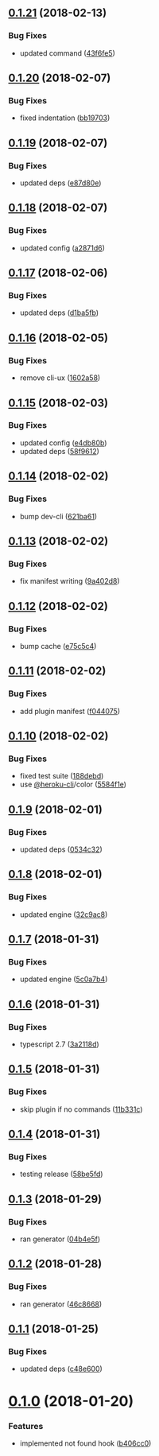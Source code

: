 <a name="0.1.21"></a>
## [0.1.21](https://github.com/oclif/plugin-not-found/compare/9ddeda3adef519c3e11f0bee6678c34f4108482d...v0.1.21) (2018-02-13)


### Bug Fixes

* updated command ([43f6fe5](https://github.com/oclif/plugin-not-found/commit/43f6fe5))

<a name="0.1.20"></a>
## [0.1.20](https://github.com/anycli/plugin-not-found/compare/e87d80e567b7fa9b4353a6521fc051dcbdd24ea8...v0.1.20) (2018-02-07)


### Bug Fixes

* fixed indentation ([bb19703](https://github.com/anycli/plugin-not-found/commit/bb19703))

<a name="0.1.19"></a>
## [0.1.19](https://github.com/anycli/plugin-not-found/compare/a2871d62aff4144984b4cd86964cafe65ce2dd54...v0.1.19) (2018-02-07)


### Bug Fixes

* updated deps ([e87d80e](https://github.com/anycli/plugin-not-found/commit/e87d80e))

<a name="0.1.18"></a>
## [0.1.18](https://github.com/anycli/plugin-not-found/compare/d1ba5fb8027872305a67cdac29df6161ec8453b9...v0.1.18) (2018-02-07)


### Bug Fixes

* updated config ([a2871d6](https://github.com/anycli/plugin-not-found/commit/a2871d6))

<a name="0.1.17"></a>
## [0.1.17](https://github.com/anycli/plugin-not-found/compare/1602a582d3609d99755e160934ac2ce77df15cb9...v0.1.17) (2018-02-06)


### Bug Fixes

* updated deps ([d1ba5fb](https://github.com/anycli/plugin-not-found/commit/d1ba5fb))

<a name="0.1.16"></a>
## [0.1.16](https://github.com/anycli/plugin-not-found/compare/58f961275e5e587050b5a3bda610b2883d3a4a7f...v0.1.16) (2018-02-05)


### Bug Fixes

* remove cli-ux ([1602a58](https://github.com/anycli/plugin-not-found/commit/1602a58))

<a name="0.1.15"></a>
## [0.1.15](https://github.com/anycli/plugin-not-found/compare/621ba617c5dea977b0962641010ec5e435bbafc6...v0.1.15) (2018-02-03)


### Bug Fixes

* updated config ([e4db80b](https://github.com/anycli/plugin-not-found/commit/e4db80b))
* updated deps ([58f9612](https://github.com/anycli/plugin-not-found/commit/58f9612))

<a name="0.1.14"></a>
## [0.1.14](https://github.com/anycli/plugin-not-found/compare/9a402d89715958e43a11944367c40f80328f170b...v0.1.14) (2018-02-02)


### Bug Fixes

* bump dev-cli ([621ba61](https://github.com/anycli/plugin-not-found/commit/621ba61))

<a name="0.1.13"></a>
## [0.1.13](https://github.com/anycli/plugin-not-found/compare/e75c5c4ed78d94911d64216e2d98544dc88df7e7...v0.1.13) (2018-02-02)


### Bug Fixes

* fix manifest writing ([9a402d8](https://github.com/anycli/plugin-not-found/commit/9a402d8))

<a name="0.1.12"></a>
## [0.1.12](https://github.com/anycli/plugin-not-found/compare/f04407596efb636c2a081ef54a4d3403deece519...v0.1.12) (2018-02-02)


### Bug Fixes

* bump cache ([e75c5c4](https://github.com/anycli/plugin-not-found/commit/e75c5c4))

<a name="0.1.11"></a>
## [0.1.11](https://github.com/anycli/plugin-not-found/compare/5584f1e2da1595e39109c0c90107ef9aa8a94440...v0.1.11) (2018-02-02)


### Bug Fixes

* add plugin manifest ([f044075](https://github.com/anycli/plugin-not-found/commit/f044075))

<a name="0.1.10"></a>
## [0.1.10](https://github.com/anycli/plugin-not-found/compare/6c92b0b946510fd16cecf7d971251605cdcf41cf...v0.1.10) (2018-02-02)


### Bug Fixes

* fixed test suite ([188debd](https://github.com/anycli/plugin-not-found/commit/188debd))
* use [@heroku-cli](https://github.com/heroku-cli)/color ([5584f1e](https://github.com/anycli/plugin-not-found/commit/5584f1e))

<a name="0.1.9"></a>
## [0.1.9](https://github.com/anycli/not-found/compare/32c9ac807a8ac7ee906a164ba5f1b4f79c98a6c5...v0.1.9) (2018-02-01)


### Bug Fixes

* updated deps ([0534c32](https://github.com/anycli/not-found/commit/0534c32))

<a name="0.1.8"></a>
## [0.1.8](https://github.com/anycli/not-found/compare/5c0a7b4c93f768d46bc88bdc348352f766ec21a0...v0.1.8) (2018-02-01)


### Bug Fixes

* updated engine ([32c9ac8](https://github.com/anycli/not-found/commit/32c9ac8))

<a name="0.1.7"></a>
## [0.1.7](https://github.com/anycli/not-found/compare/3a2118d21ea80edec1d3898a813ab8d160151cc9...v0.1.7) (2018-01-31)


### Bug Fixes

* updated engine ([5c0a7b4](https://github.com/anycli/not-found/commit/5c0a7b4))

<a name="0.1.6"></a>
## [0.1.6](https://github.com/anycli/not-found/compare/11b331cca379cc564f84f8b607c7f5104689e22b...v0.1.6) (2018-01-31)


### Bug Fixes

* typescript 2.7 ([3a2118d](https://github.com/anycli/not-found/commit/3a2118d))

<a name="0.1.5"></a>
## [0.1.5](https://github.com/anycli/not-found/compare/58be5fd865b4017f733e5845b7c194c07edac617...v0.1.5) (2018-01-31)


### Bug Fixes

* skip plugin if no commands ([11b331c](https://github.com/anycli/not-found/commit/11b331c))

<a name="0.1.4"></a>
## [0.1.4](https://github.com/anycli/not-found/compare/c17b8028f0cc16188ebff803b5418006f7b2460b...v0.1.4) (2018-01-31)


### Bug Fixes

* testing release ([58be5fd](https://github.com/anycli/not-found/commit/58be5fd))

<a name="0.1.3"></a>
## [0.1.3](https://github.com/dxcli/not-found/compare/46c8668c04ed0cfd43bf5e1fe6029021ac62f0ca...v0.1.3) (2018-01-29)


### Bug Fixes

* ran generator ([04b4e5f](https://github.com/dxcli/not-found/commit/04b4e5f))

<a name="0.1.2"></a>
## [0.1.2](https://github.com/dxcli/not-found/compare/b098ed2c51567fa00fe952ca8b652ca1ba47b54c...v0.1.2) (2018-01-28)


### Bug Fixes

* ran generator ([46c8668](https://github.com/dxcli/not-found/commit/46c8668))

<a name="0.1.1"></a>
## [0.1.1](https://github.com/dxcli/not-found/compare/b406cc0ecfbf0bb9cb0c7384c1a17adc4924236a...v0.1.1) (2018-01-25)


### Bug Fixes

* updated deps ([c48e600](https://github.com/dxcli/not-found/commit/c48e600))

<a name="0.1.0"></a>
# [0.1.0](https://github.com/dxcli/not-found/compare/v0.0.0...v0.1.0) (2018-01-20)


### Features

* implemented not found hook ([b406cc0](https://github.com/dxcli/not-found/commit/b406cc0))
